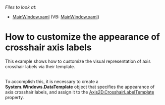 <!-- default file list -->
*Files to look at*:

* [MainWindow.xaml](./CS/CrosshairLabelTemplateForAxisLabels/MainWindow.xaml) (VB: [MainWindow.xaml](./VB/CrosshairLabelTemplateForAxisLabels/MainWindow.xaml))
<!-- default file list end -->
# How to customize the appearance of crosshair axis labels


<p>This example shows how to customize the visual representation of axis crosshair labels via their template. </p><p><br />
To accomplish this, it is necessary to create a <strong>System.Windows.DataTemplate</strong> object that specifies the appearance of axis crosshair labels, and assign it to the <a href="http://help.devexpress.com/#WPF/DevExpressXpfChartsAxis2D_CrosshairLabelTemplatetopic"><u>Axis2D.CrosshairLabelTemplate</u></a> property.</p><p><br />
</p>

<br/>



